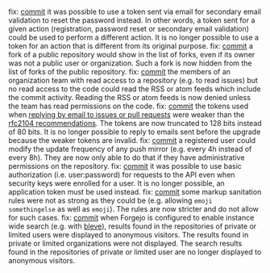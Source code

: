 fix: [commit](https://codeberg.org/forgejo/forgejo/commit/177011717848d3847d1432f22c9285def2595947) it was possible to use a token sent via email for secondary email validation to reset the password instead.  In other words, a token sent for  a given action (registration, password reset or secondary email validation) could be used to perform a different action. It is no longer possible to use a token for an action that is different from its original purpose.
fix: [commit](https://codeberg.org/forgejo/forgejo/commit/36300be94eca5ffcd9f64fac5e761c21ba94ff57) a fork of a public repository would show in the list of forks, even if its owner was not a public user or organization. Such a fork is now hidden from the list of forks of the public repository.
fix: [commit](https://codeberg.org/forgejo/forgejo/commit/6c75d1a5045c667bf5879deef71a101abf4ce550) the members of an organization team with read access to a repository (e.g. to read issues) but no read access to the code could read the RSS or atom feeds which include the commit activity. Reading the RSS or atom feeds is now denied unless the team has read permissions on the code.
fix: [commit](https://codeberg.org/forgejo/forgejo/commit/1379914c45680d41b17b451238fed6c1813196aa) the tokens used when [replying by email to issues or pull requests](https://forgejo.org/docs/v9.0/user/incoming/) were weaker than the [rfc2104 recommendations](https://datatracker.ietf.org/doc/html/rfc2104#section-5). The tokens are now truncated to 128 bits instead of 80 bits. It is no longer possible to reply to emails sent before the upgrade because the weaker tokens are invalid.
fix: [commit](https://codeberg.org/forgejo/forgejo/commit/c8c8377acbab41083f1b92e836a9bde15e29e362) a registered user could modify the update frequency of any push mirror (e.g. every 4h instead of every 8h). They are now only able to do that if they have administrative permissions on the repository.
fix: [commit](https://codeberg.org/forgejo/forgejo/commit/42f36444098a604c5bf80cf3b904e88ef260f36e) it was possible to use basic authorization (i.e. user:password) for requests to the API even when security keys were enrolled for a user. It is no longer possible, an application token must be used instead.
fix: [commit](https://codeberg.org/forgejo/forgejo/commit/254bded75e1a3f5f6b8babcb84d99b87e83483ce) some markup sanitation rules were not as strong as they could be (e.g. allowing `emoji somethingelse` as well as `emoji`). The rules are now stricter and do not allow for such cases.
fix: [commit](https://codeberg.org/forgejo/forgejo/commit/a88e3e6ac0c75ccb08028b3f5b3523ff668a41f3) when Forgejo is configured to enable instance wide search (e.g. with [bleve](https://blevesearch.com/)), results found in the repositories of private or limited users were displayed to anonymous visitors. The results found in private or limited organizations were not displayed. The search results found in the repositories of private or limited user are no longer displayed to anonymous visitors.
